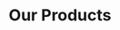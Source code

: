 ---
title: "Our Products"
subtitle: ""
# meta description
description: "This is meta description"
draft: false
---